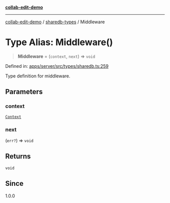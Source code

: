 [**collab-edit-demo**](../../README.md)

***

[collab-edit-demo](../../README.md) / [sharedb-types](../README.md) / Middleware

# Type Alias: Middleware()

> **Middleware** = (`context`, `next`) => `void`

Defined in: [apps/server/src/types/sharedb.ts:259](https://github.com/austyle-io/pub-sub-demo/blob/00b2f1e9b947d5e964db5c3be9502513c4374263/apps/server/src/types/sharedb.ts#L259)

Type definition for middleware.

## Parameters

### context

[`Context`](Context.md)

### next

(`err?`) => `void`

## Returns

`void`

## Since

1.0.0
